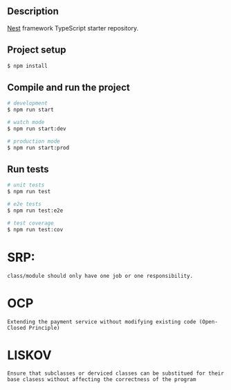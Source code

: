 ## Description

[Nest](https://github.com/nestjs/nest) framework TypeScript starter repository.

## Project setup

```bash
$ npm install
```

## Compile and run the project

```bash
# development
$ npm run start

# watch mode
$ npm run start:dev

# production mode
$ npm run start:prod
```

## Run tests

```bash
# unit tests
$ npm run test

# e2e tests
$ npm run test:e2e

# test coverage
$ npm run test:cov
```

# SRP:

`class/module should only have one job or one responsibility.`

# OCP

`Extending the payment service without modifying existing code (Open-Closed Principle)`

# LISKOV

`Ensure that subclasses or derviced classes can be substitued for their base clasess without affecting the correctness of the program`
